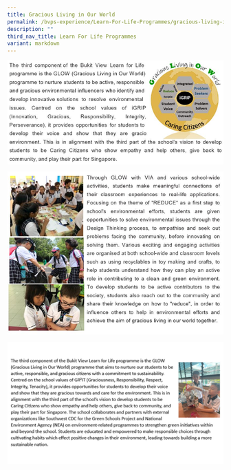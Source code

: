 ```yaml
---
title: Gracious Living in Our World
permalink: /bvps-experience/Learn-For-Life-Programmes/gracious-living-in-our-world/
description: ""
third_nav_title: Learn For Life Programmes
variant: markdown
---
```

![](/images/BVPS%20Experience/LEARN%20FOR%20LIFE%20PROGRAMMES/Gracious%20living%20in%20our%20world/G1.jpg)

![](/images/BVPS%20Experience/LEARN%20FOR%20LIFE%20PROGRAMMES/Gracious%20living%20in%20our%20world/G2.jpg)

![](/images/BVPS%20Experience/LEARN%20FOR%20LIFE%20PROGRAMMES/Gracious%20living%20in%20our%20world/grit1.jpg)




